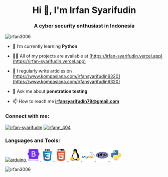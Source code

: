 <h1 align="center">Hi 👋, I'm Irfan Syarifudin</h1>
<h3 align="center">A cyber security enthusiast in Indonesia</h3>

<p align="left"> <img src="https://komarev.com/ghpvc/?username=irfan3006&label=Profile%20Views&color=e100ff&style=plastic" alt="irfan3006" /> </p>

- 🌱 I’m currently learning **Python**

- 👨‍💻 All of my projects are available at [https://irfan-syarifudin.vercel.app](https://irfan-syarifudin.vercel.app)

- 📝 I regularly write articles on [https://www.kompasiana.com/irfansyarifudin6320](https://www.kompasiana.com/irfansyarifudin6320)

- 💬 Ask me about **penetration testing**

- 📫 How to reach me **irfansyarifudin79@gmail.com**

<h3 align="left">Connect with me:</h3>
<p align="left">
<a href="https://linkedin.com/in/irfan-syarifudin" target="blank"><img align="center" src="https://raw.githubusercontent.com/rahuldkjain/github-profile-readme-generator/master/src/images/icons/Social/linked-in-alt.svg" alt="irfan-syarifudin" height="30" width="40" /></a>
<a href="https://instagram.com/irfann_404" target="blank"><img align="center" src="https://raw.githubusercontent.com/rahuldkjain/github-profile-readme-generator/master/src/images/icons/Social/instagram.svg" alt="irfann_404" height="30" width="40" /></a>
</p>

<h3 align="left">Languages and Tools:</h3>
<p align="left"> <a href="https://www.arduino.cc/" target="_blank" rel="noreferrer"> <img src="https://cdn.worldvectorlogo.com/logos/arduino-1.svg" alt="arduino" width="40" height="40"/> </a> <a href="https://getbootstrap.com" target="_blank" rel="noreferrer"> <img src="https://raw.githubusercontent.com/devicons/devicon/master/icons/bootstrap/bootstrap-plain-wordmark.svg" alt="bootstrap" width="40" height="40"/> </a> <a href="https://www.w3schools.com/css/" target="_blank" rel="noreferrer"> <img src="https://raw.githubusercontent.com/devicons/devicon/master/icons/css3/css3-original-wordmark.svg" alt="css3" width="40" height="40"/> </a> <a href="https://www.w3.org/html/" target="_blank" rel="noreferrer"> <img src="https://raw.githubusercontent.com/devicons/devicon/master/icons/html5/html5-original-wordmark.svg" alt="html5" width="40" height="40"/> </a> <a href="https://www.linux.org/" target="_blank" rel="noreferrer"> <img src="https://raw.githubusercontent.com/devicons/devicon/master/icons/linux/linux-original.svg" alt="linux" width="40" height="40"/> </a> <a href="https://www.mysql.com/" target="_blank" rel="noreferrer"> <img src="https://raw.githubusercontent.com/devicons/devicon/master/icons/mysql/mysql-original-wordmark.svg" alt="mysql" width="40" height="40"/> </a> <a href="https://www.php.net" target="_blank" rel="noreferrer"> <img src="https://raw.githubusercontent.com/devicons/devicon/master/icons/php/php-original.svg" alt="php" width="40" height="40"/> </a> <a href="https://www.python.org" target="_blank" rel="noreferrer"> <img src="https://raw.githubusercontent.com/devicons/devicon/master/icons/python/python-original.svg" alt="python" width="40" height="40"/> </a> </p>

<p><img align="left" src="https://github-readme-stats.vercel.app/api/top-langs?username=irfan3006&show_icons=true&title_color=ffffff&text_color=ffffff&bg_color=0d1117&locale=en&layout=compact" alt="irfan3006" /></p>

<!-- <p>&nbsp;<img align="center" src="https://github-readme-stats.vercel.app/api?username=irfan3006&show_icons=true&theme=tokyonight&title_color=ffffff&text_color=ffffff&bg_color=0d1117&locale=en" alt="irfan3006" /></p -->
